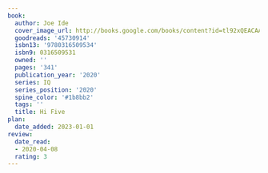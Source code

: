 ```yaml
---
book:
  author: Joe Ide
  cover_image_url: http://books.google.com/books/content?id=tl92xQEACAAJ&printsec=frontcover&img=1&zoom=1&source=gbs_api
  goodreads: '45730914'
  isbn13: '9780316509534'
  isbn9: 0316509531
  owned: ''
  pages: '341'
  publication_year: '2020'
  series: IQ
  series_position: '2020'
  spine_color: '#1b8bb2'
  tags: ''
  title: Hi Five
plan:
  date_added: 2023-01-01
review:
  date_read:
  - 2020-04-08
  rating: 3
---
```

